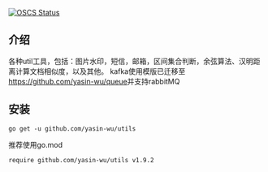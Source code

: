 [![OSCS Status](https://www.oscs1024.com/platform/badge/yasin-wu/utils.svg?size=small)](https://www.oscs1024.com/project/yasin-wu/utils?ref=badge_small)
## 介绍
各种util工具，包括：图片水印，短信，邮箱，区间集合判断，余弦算法、汉明距离计算文档相似度，以及其他。
kafka使用模版已迁移至<https://github.com/yasin-wu/queue>并支持rabbitMQ
## 安装
```
go get -u github.com/yasin-wu/utils
```
推荐使用go.mod
```
require github.com/yasin-wu/utils v1.9.2
```
